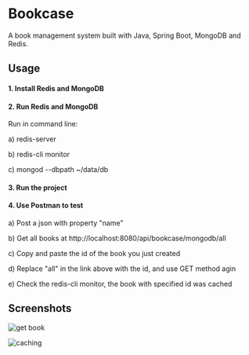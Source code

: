 # Bookcase
A book management system built with Java, Spring Boot, MongoDB and Redis.

## Usage

#### 1. Install Redis and MongoDB

#### 2. Run Redis and MongoDB
Run in command line:

a) redis-server

b) redis-cli monitor

c) mongod --dbpath ~/data/db


#### 3. Run the project

#### 4. Use Postman to test
a) Post a json with property "name"

b) Get all books at http://localhost:8080/api/bookcase/mongodb/all

c) Copy and paste the id of the book you just created

d) Replace "all" in the link above with the id, and use GET method agin

e) Check the redis-cli monitor, the book with specified id was cached

## Screenshots
![get book](https://github.com/edisoncat/bookcase/screenshots/get.png)

![caching](https://github.com/edisoncat/bookcase/screenshots/caching.png)

